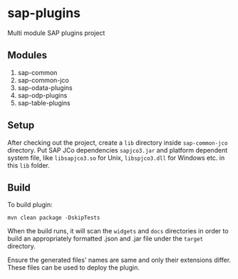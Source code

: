 # sap-plugins
Multi module SAP plugins project

Modules
-------
1. sap-common
2. sap-common-jco
3. sap-odata-plugins
4. sap-odp-plugins
5. sap-table-plugins


Setup
-----
After checking out the project, create a ``lib`` directory inside ``sap-common-jco`` directory. Put SAP JCo dependencies ``sapjco3.jar``
and platform dependent system file, like ``libsapjco3.so`` for Unix, ``libspjco3.dll`` for Windows etc. in this ``lib`` folder.


Build
-----
To build plugin:

    mvn clean package -DskipTests

When the build runs, it will scan the ``widgets`` and ``docs`` directories in order to build an appropriately
formatted .json and .jar file under the ``target`` directory.

Ensure the generated files' names are same and only their extensions differ.
These files can be used to deploy the plugin.
